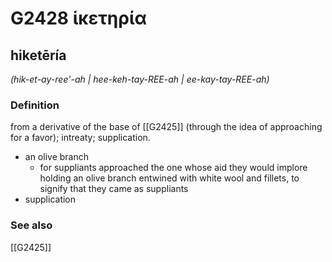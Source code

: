 # G2428 ἱκετηρία

## hiketēría

_(hik-et-ay-ree'-ah | hee-keh-tay-REE-ah | ee-kay-tay-REE-ah)_

### Definition

from a derivative of the base of [[G2425]] (through the idea of approaching for a favor); intreaty; supplication.

- an olive branch
  - for suppliants approached the one whose aid they would implore holding an olive branch entwined with white wool and fillets, to signify that they came as suppliants
- supplication

### See also

[[G2425]]

